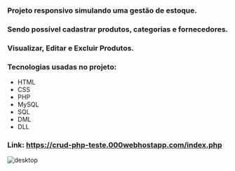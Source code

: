 

### Projeto responsivo simulando uma gestão de estoque.
### Sendo possível cadastrar produtos, categorias e fornecedores.
### Visualizar, Editar e Excluir Produtos.

### Tecnologias usadas no projeto:

* HTML
* CSS
* PHP
* MySQL
* SQL
* DML
* DLL

### Link: https://crud-php-teste.000webhostapp.com/index.php

![desktop](https://github.com/fab1opinto/gestao-estoque/assets/52512005/43a094c7-ae3d-41b6-85cb-5de7875ce2c7)
